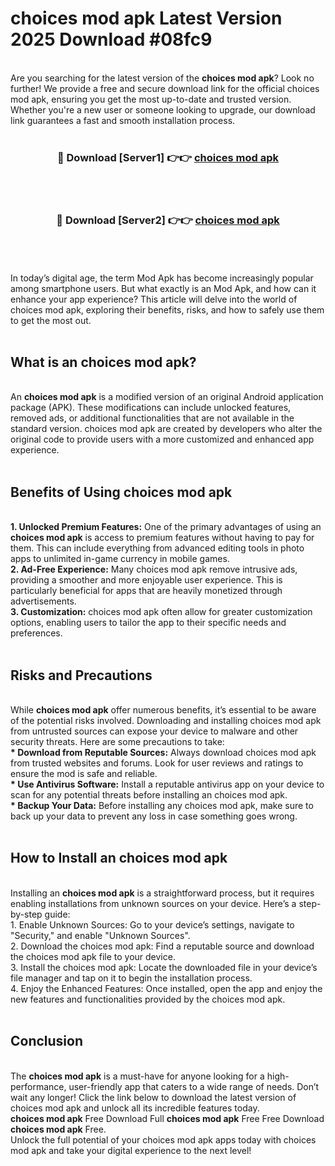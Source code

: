 # choices mod apk Latest Version 2025 Download #08fc9<br>
<br>
Are you searching for the latest version of the <strong>choices mod apk</strong>? Look no further! We provide a free and secure download link for the official choices mod apk, ensuring you get the most up-to-date and trusted version. Whether you're a new user or someone looking to upgrade, our download link guarantees a fast and smooth installation process.
<br>
<br>
<div align="center">
<h3>🔴 Download [Server1] 👉👉 <a href="https://modyolo.store/choices_mod_apk">choices mod apk</a></h3><br>
<br>
<h3>🔴 Download [Server2] 👉👉 <a href="https://modyolo.store/=choices_mod_apk">choices mod apk</a></h3><br>
</div>
<br>
<br>
In today’s digital age, the term Mod Apk has become increasingly popular among smartphone users. But what exactly is an Mod Apk, and how can it enhance your app experience? This article will delve into the world of choices mod apk, exploring their benefits, risks, and how to safely use them to get the most out.
<br>
<br>
<h2>What is an choices mod apk?</h2>
<br>
An <strong>choices mod apk</strong> is a modified version of an original Android application package (APK). These modifications can include unlocked features, removed ads, or additional functionalities that are not available in the standard version. choices mod apk are created by developers who alter the original code to provide users with a more customized and enhanced app experience.
<br>
<br>
<h2>Benefits of Using choices mod apk</h2>
<br>
<strong> 1. Unlocked Premium Features:</strong> One of the primary advantages of using an <strong>choices mod apk</strong> is access to premium features without having to pay for them. This can include everything from advanced editing tools in photo apps to unlimited in-game currency in mobile games.
<br>
<strong> 2. Ad-Free Experience:</strong> Many choices mod apk remove intrusive ads, providing a smoother and more enjoyable user experience. This is particularly beneficial for apps that are heavily monetized through advertisements.
<br>
<strong> 3. Customization:</strong> choices mod apk often allow for greater customization options, enabling users to tailor the app to their specific needs and preferences.
<br>
<br>
<h2>Risks and Precautions</h2>
<br>
While <strong>choices mod apk</strong> offer numerous benefits, it’s essential to be aware of the potential risks involved. Downloading and installing choices mod apk from untrusted sources can expose your device to malware and other security threats. Here are some precautions to take:
<br>
<strong> * Download from Reputable Sources:</strong> Always download choices mod apk from trusted websites and forums. Look for user reviews and ratings to ensure the mod is safe and reliable.
<br>
<strong> * Use Antivirus Software:</strong> Install a reputable antivirus app on your device to scan for any potential threats before installing an choices mod apk.
<br>
<strong> * Backup Your Data:</strong> Before installing any choices mod apk, make sure to back up your data to prevent any loss in case something goes wrong.
<br>
<br>
<h2>How to Install an choices mod apk</h2>
<br>
Installing an <strong>choices mod apk</strong> is a straightforward process, but it requires enabling installations from unknown sources on your device. Here’s a step-by-step guide:
<br>
 1. Enable Unknown Sources: Go to your device’s settings, navigate to "Security," and enable "Unknown Sources".
<br>
 2. Download the choices mod apk: Find a reputable source and download the choices mod apk file to your device.
<br>
 3. Install the choices mod apk: Locate the downloaded file in your device’s file manager and tap on it to begin the installation process.
<br>
 4. Enjoy the Enhanced Features: Once installed, open the app and enjoy the new features and functionalities provided by the choices mod apk.
<br>
<br>
<h2><strong>Conclusion</strong></h2>
<br>
The <strong>choices mod apk</strong> is a must-have for anyone looking for a high-performance, user-friendly app that caters to a wide range of needs. Don’t wait any longer! Click the link below to download the latest version of choices mod apk and unlock all its incredible features today.
<br>
<strong>choices mod apk</strong> Free Download Full <strong>choices mod apk</strong> Free Free Download <strong>choices mod apk</strong> Free.
<br>
Unlock the full potential of your choices mod apk apps today with choices mod apk and take your digital experience to the next level!

